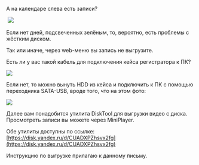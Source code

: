 А на календаре слева есть записи?

 ![](file:///C:/Users/IDK/AppData/Local/Temp/msohtmlclip1/01/clip_image002.jpg)

Если нет дней, подсвеченных зелёным, то, вероятно, есть проблемы с жёстким диском.

Так или иначе, через web-меню вы запись не выгрузите.

Есть ли у вас такой кабель для подключения кейса регистратора к ПК?

![](file:///C:/Users/IDK/AppData/Local/Temp/msohtmlclip1/01/clip_image004.jpg)

Если нет, то можно вынуть HDD из кейса и подключить к ПК с помощью переходника SATA-USB, вроде того, что на этом фото:

![](file:///C:/Users/IDK/AppData/Local/Temp/msohtmlclip1/01/clip_image006.jpg)

Далее вам понадобится утилита DiskTool для выгрузки видео с диска. Просмотреть записи вы можете через MiniPlayer.

Обе утилиты доступны по ссылке: [https://disk.yandex.ru/d/CUADXPZhsvx2fg](https://disk.yandex.ru/d/CUADXPZhsvx2fg)

Инструкцию по выгрузке прилагаю к данному письму.